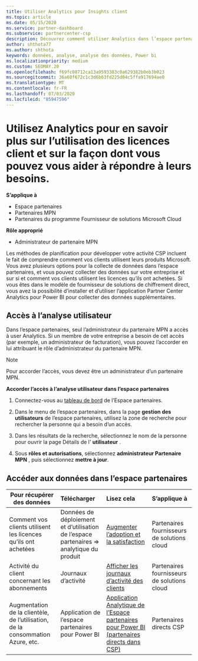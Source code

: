```yaml
---
title: Utiliser Analytics pour Insights client
ms.topic: article
ms.date: 05/15/2020
ms.service: partner-dashboard
ms.subservice: partnercenter-csp
description: Découvrez comment utiliser Analytics dans l’espace partenaires pour mieux comprendre votre activité et comment vos clients utilisent les licences que vous avez achetées.
author: shthota77
ms.author: shthota
keywords: données, analyse, analyse des données, Power bi
ms.localizationpriority: medium
ms.custom: SEOMAY.20
ms.openlocfilehash: f69fc08712ca13a9593383c0a629382b0eb3b023
ms.sourcegitcommit: 36a60f672c1c3d6b63fd225d04c5ffa917694ae0
ms.translationtype: MT
ms.contentlocale: fr-FR
ms.lasthandoff: 07/03/2020
ms.locfileid: "85947596"
---
```

# <a name="use-analytics-to-learn-more-about-customer-license-use-and-how-you-can-help-meet-their-needs"></a>Utilisez Analytics pour en savoir plus sur l’utilisation des licences client et sur la façon dont vous pouvez vous aider à répondre à leurs besoins.

**S’applique à**

- Espace partenaires
- Partenaires MPN
- Partenaires du programme Fournisseur de solutions Microsoft Cloud

**Rôle approprié**

- Administrateur de partenaire MPN

Les méthodes de planification pour développer votre activité CSP incluent le fait de comprendre comment vos clients utilisent leurs produits Microsoft. Vous avez plusieurs options pour la collecte de données dans l’espace partenaires, et vous pouvez collecter des données sur votre entreprise et sur si et comment vos clients utilisent les licences qu’ils ont achetées. Si vous êtes dans le modèle de fournisseur de solutions de chiffrement direct, vous avez la possibilité d’installer et d’utiliser l’application Partner Center Analytics pour Power BI pour collecter des données supplémentaires.

## <a name="access-to-user-analytics"></a>Accès à l’analyse utilisateur

Dans l’espace partenaires, seul l’administrateur du partenaire MPN a accès à user Analytics. Si un membre de votre entreprise a besoin de cet accès (par exemple, un administrateur de facturation), vous pouvez l’accorder en lui attribuant le rôle d’administrateur du partenaire MPN.

>[!NOTE] 
>Pour accorder l’accès, vous devez être un administrateur d’un partenaire MPN.

**Accorder l’accès à l’analyse utilisateur dans l’espace partenaires** 

1. Connectez-vous au [tableau de bord](https://partner.microsoft.com/dashboard) de l’Espace partenaires.

2. Dans le menu de l’espace partenaires, dans la page **gestion des utilisateurs** de l’espace partenaires, utilisez la zone de recherche pour rechercher la personne qui a besoin d’un accès.
2.  Dans les résultats de la recherche, sélectionnez le nom de la personne pour ouvrir la page Détails de l' **utilisateur** .
3.  Sous **rôles et autorisations**, sélectionnez **administrateur Partenaire MPN** , puis sélectionnez **mettre à jour**.

 
## <a name="access-data-in-partner-center"></a>Accéder aux données dans l’espace partenaires

|**Pour récupérer des données**   |**Télécharger**   |**Lisez cela**   | **S’applique à**    |
|---------------------|:-----------------------|:---------------|:--------------|
|Comment vos clients utilisent les licences qu’ils ont achetées   |Données de déploiement et d’utilisation de l’espace partenaires => analytique du produit   |[Augmenter l’adoption et la satisfaction](increasing-adoption-and-satisfaction.md)|Partenaires fournisseurs de solutions cloud|
|Activité du client concernant les abonnements   |Journaux d’activité   |[Afficher les journaux d’activité des clients](activity-logs.md)|Partenaires fournisseurs de solutions cloud   |
|Augmentation de la clientèle, de l’utilisation, de la consommation Azure, etc.   |Application de l’espace partenaires pour Power BI   |[Application Analytique de l’Espace partenaires pour Power BI (partenaires directs dans CSP)](power-bi-app-for-direct-partners.md)|Partenaires directs CSP|






